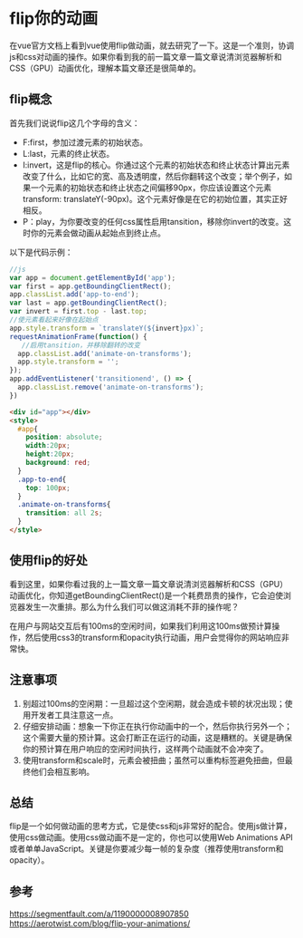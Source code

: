 # flip你的动画

在vue官方文档上看到vue使用flip做动画，就去研究了一下。这是一个准则，协调js和css对动画的操作。如果你看到我的前一篇文章一篇文章说清浏览器解析和CSS（GPU）动画优化，理解本篇文章还是很简单的。

## flip概念
首先我们说说flip这几个字母的含义：

- F:first，参加过渡元素的初始状态。
- L:last，元素的终止状态。
- I:invert，这是flip的核心。你通过这个元素的初始状态和终止状态计算出元素改变了什么，比如它的宽、高及透明度，然后你翻转这个改变；举个例子，如果一个元素的初始状态和终止状态之间偏移90px，你应该设置这个元素transform: translateY(-90px)。这个元素好像是在它的初始位置，其实正好相反。
- P：play，为你要改变的任何css属性启用tansition，移除你invert的改变。这时你的元素会做动画从起始点到终止点。

以下是代码示例：
```js
//js
var app = document.getElementById('app');
var first = app.getBoundingClientRect();
app.classList.add('app-to-end');
var last = app.getBoundingClientRect();
var invert = first.top - last.top;
//使元素看起来好像在起始点
app.style.transform = `translateY(${invert}px)`;
requestAnimationFrame(function() {
   //启用tansition，并移除翻转的改变
  app.classList.add('animate-on-transforms');
  app.style.transform = '';
});
app.addEventListener('transitionend', () => {
  app.classList.remove('animate-on-transforms');
})
```

```html
<div id="app"></div>
<style>
  #app{
    position: absolute;
    width:20px;
    height:20px;
    background: red;
  }
  .app-to-end{
    top: 100px;
  }
  .animate-on-transforms{
    transition: all 2s;
  }
</style>
```

## 使用flip的好处
看到这里，如果你看过我的上一篇文章一篇文章说清浏览器解析和CSS（GPU）动画优化，你知道getBoundingClientRect()是一个耗费昂贵的操作，它会迫使浏览器发生一次重排。那么为什么我们可以做这消耗不菲的操作呢？

在用户与网站交互后有100ms的空闲时间，如果我们利用这100ms做预计算操作，然后使用css3的transform和opacity执行动画，用户会觉得你的网站响应非常快。

## 注意事项

1. 别超过100ms的空闲期：一旦超过这个空闲期，就会造成卡顿的状况出现；使用开发者工具注意这一点。
2. 仔细安排动画：想象一下你正在执行你动画中的一个，然后你执行另外一个；这个需要大量的预计算。这会打断正在运行的动画，这是糟糕的。关键是确保你的预计算在用户响应的空闲时间执行，这样两个动画就不会冲突了。
3. 使用transform和scale时，元素会被扭曲；虽然可以重构标签避免扭曲，但最终他们会相互影响。

## 总结
flip是一个如何做动画的思考方式，它是使css和js非常好的配合。使用js做计算，使用css做动画。使用css做动画不是一定的，你也可以使用Web Animations API或者单单JavaScript。关键是你要减少每一帧的复杂度（推荐使用transform和opacity）。

## 参考
https://segmentfault.com/a/1190000008907850
https://aerotwist.com/blog/flip-your-animations/